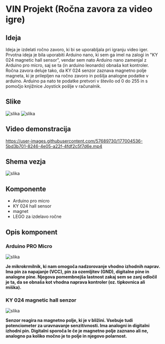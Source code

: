 # VIN Projekt (Ročna zavora za video igre)
 
## Ideja

Ideja je izdelati ročno zavoro, ki bi se uporabljala pri igranju video iger. Prvotna ideja je bila uporabiti Arduino nano, ki sem ga imel na zalogi in "KY 024 magnetic hall sensor", vendar sem nato Arduino nano zamenjal z Arduino pro micro, saj se ta (in arduino leonardo) obnaša kot kontroler. Ročna zavora deluje tako, da KY 024 senzor zaznava magnetno polje magneta, ki je prilepljen na ročno zavoro in pošilja analogne podatke v arduino. Arduino pa nato te podatke pretvori v število od 0 do 255 in s pomočjo knjižnice Joystick pošlje v računalnik.

## Slike

![slika](https://user-images.githubusercontent.com/57689730/177004583-6dbb1cf1-87c6-465c-a4f9-cc3cd545ec72.png)
![slika](https://user-images.githubusercontent.com/57689730/177004597-8ea6dad7-d5a2-4698-a3fb-26a0623654e3.png)

## Video demonstracija

https://user-images.githubusercontent.com/57689730/177004536-5bd3b701-8246-4e05-a22f-4fdf2c5f7d6e.mp4


## Shema vezja

![slika](https://user-images.githubusercontent.com/57689730/177003943-c5508ec3-91bd-417a-a187-72d6d8fcd08d.png)

## Komponente

- Arduino pro micro
- KY 024 hall sensor
- magnet
- LEGO za izdelavo ročne

## Opis komponent

### Arduino PRO Micro

![slika](https://user-images.githubusercontent.com/57689730/177004008-267f0de5-e137-4c73-adfa-b723676df422.png)

**Je mikrokrmilnik, ki nam omogoča nadzorovanje vhodno izhodnih naprav. Ima pin za napajanje (VCC), pin za ozemljitev (GND), digitalne pine in analogne pine. Njegova pomembnejša lastnost zakaj sem se zanj odločil je ta, da se obnaša kot vhodna naprava kontroler (oz. tipkovnica ali miška).**

### KY 024 magnetic hall senzor

![slika](https://user-images.githubusercontent.com/57689730/177004134-f98efff2-c650-4b80-b732-0b6d090e7054.png)

**Senzor reagira na magnetno polje, ki je v bližini. Vsebuje tudi potenciometer za uravnavanje senzitivnosti. Ima analogni in digitalni izhodni pin. Digitalni sporoča le če je magnetno polje zaznano ali ne, analogno pa koliko močno je to polje in njegovo polarnost.**

